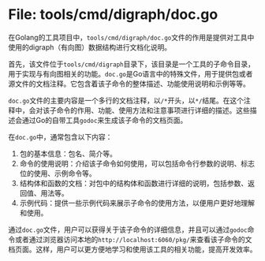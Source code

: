 # File: tools/cmd/digraph/doc.go

在Golang的工具项目中，`tools/cmd/digraph/doc.go`文件的作用是提供对工具中使用的digraph（有向图）数据结构进行文档化说明。

首先，该文件位于`tools/cmd/digraph`目录下，该目录是一个工具的子命令目录，用于实现与有向图相关的功能。`doc.go`是Go语言中的特殊文件，用于提供包或者源文件的文档注释。它包含着该子命令的整体描述、功能使用说明和示例等等。

`doc.go`文件的主要内容是一个多行的文档注释，以`/*`开头，以`*/`结尾。在这个注释中，会对该子命令的作用、功能、使用方法和注意事项进行详细的描述。这些描述会通过Go的自带工具`godoc`来生成该子命令的文档页面。

在`doc.go`中，通常包含以下内容：
1. 包的基本信息：包名、简介等。
2. 命令的使用说明：介绍该子命令如何使用，可以包括命令行参数的说明、标志位的使用、示例命令等。
3. 结构体和函数的文档：对包中的结构体和函数进行详细的说明，包括参数、返回值、用法等。
4. 示例代码：提供一些示例代码来展示子命令的使用方法，以便用户更好地理解和使用。

通过`doc.go`文件，用户可以获得关于该子命令的详细信息，并且可以通过`godoc`命令或者通过浏览器访问本地的`http://localhost:6060/pkg/`来查看该子命令的文档页面。这样，用户可以更方便地学习和使用该工具的相关功能，提高开发效率。

